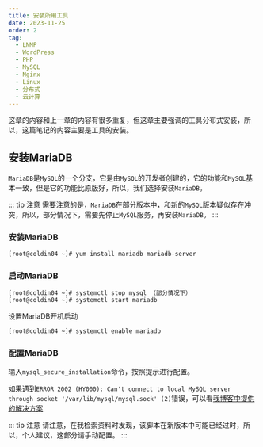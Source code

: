 ```yaml
---
title: 安装所用工具
date: 2023-11-25
order: 2
tag:
  - LNMP
  - WordPress
  - PHP
  - MySQL
  - Nginx
  - Linux
  - 分布式
  - 云计算
---
```


这章的内容和上一章的内容有很多重复，但这章主要强调的工具分布式安装，所以，这篇笔记的内容主要是工具的安装。

## 安装MariaDB

`MariaDB`是`MySQL`的一个分支，它是由`MySQL`的开发者创建的，它的功能和`MySQL`基本一致，但是它的功能比原版好，所以，我们选择安装`MariaDB`。

::: tip 注意
需要注意的是，`MariaDB`在部分版本中，和新的`MySQL`版本疑似存在冲突，所以，部分情况下，需要先停止`MySQL`服务，再安装`MariaDB`。
:::

### 安装MariaDB

```bash
[root@coldin04 ~]# yum install mariadb mariadb-server
```
### 启动MariaDB

```bash
[root@coldin04 ~]# systemctl stop mysql （部分情况下）
[root@coldin04 ~]# systemctl start mariadb
```

设置MariaDB开机启动

```bash
[root@coldin04 ~]# systemctl enable mariadb
```

### 配置MariaDB

输入`mysql_secure_installation`命令，按照提示进行配置。

如果遇到`ERROR 2002 (HY000): Can't connect to local MySQL server through socket '/var/lib/mysql/mysql.sock' (2)`错误，可以看[我博客中提供的解决方案](https://blog.coldin.top/2023/11/21/mysql2002/)


::: tip 注意
请注意，在我检索资料时发现，该脚本在新版本中可能已经过时，所以，个人建议，这部分请手动配置。
:::


